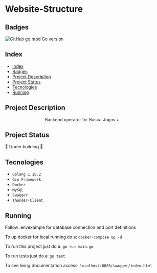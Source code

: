 # Website-Structure

## Badges

![GitHub go.mod Go version](https://img.shields.io/github/go-mod/go-version/Keanus-In-Reevesverse/website-structure)

## Index 

* [Index](#index)
* [Badges](#badges)
* [Project Description](#project-description)
* [Project Status](#project-status)
* [Tecnologies](#tecnologies)
* [Running](#running)

## Project Description

<p align="center">Backend operator for Busca Jogos +</p>

## Project Status

:construction: Under building :construction:

## Tecnologies

- ``Golang 1.18.2``
- ``Gin Framework``
- ``Docker``
- ``MySQL``
- ``Swagger``
- ``Thunder-Client``

## Running

Follow .envexample for database connection and port definitions

To up docker for local running do a:
`docker-compose up -d`

To run this project just do a:
`go run main.go`

To run tests just do a:
`go test`

To see living documentation access:
`localhost:8080/swagger/index.html`